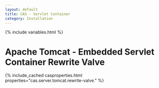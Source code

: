 ```yaml
---
layout: default
title: CAS - Servlet Container
category: Installation
---
```

{% include variables.html %}

# Apache Tomcat - Embedded Servlet Container Rewrite Valve

{% include_cached casproperties.html properties="cas.server.tomcat.rewrite-valve." %}

